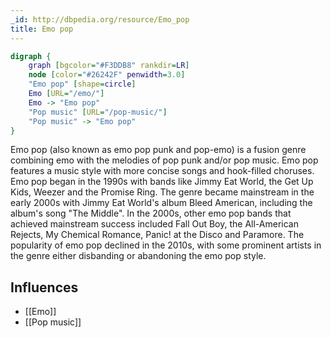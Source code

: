 ```yaml
---
_id: http://dbpedia.org/resource/Emo_pop
title: Emo pop
---
```


```dot
digraph {
	graph [bgcolor="#F3DDB8" rankdir=LR]
	node [color="#26242F" penwidth=3.0]
	"Emo pop" [shape=circle]
	Emo [URL="/emo/"]
	Emo -> "Emo pop"
	"Pop music" [URL="/pop-music/"]
	"Pop music" -> "Emo pop"
}
```

Emo pop (also known as emo pop punk and pop-emo) is a fusion genre combining emo with the melodies of pop punk and/or pop music. Emo pop features a music style with more concise songs and hook-filled choruses. Emo pop began in the 1990s with bands like Jimmy Eat World, the Get Up Kids, Weezer and the Promise Ring. The genre became mainstream in the early 2000s with Jimmy Eat World's album Bleed American, including the album's song "The Middle". In the 2000s, other emo pop bands that achieved mainstream success included Fall Out Boy, the All-American Rejects, My Chemical Romance, Panic! at the Disco and Paramore. The popularity of emo pop declined in the 2010s, with some prominent artists in the genre either disbanding or abandoning the emo pop style.

## Influences

- [[Emo]]
- [[Pop music]]
